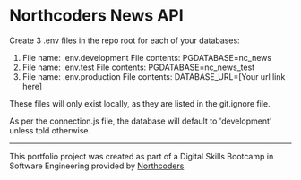 # Northcoders News API

Create 3 .env files in the repo root for each of your databases:

1. File name: .env.development
   File contents: PGDATABASE=nc_news
2. File name: .env.test
   File contents: PGDATABASE=nc_news_test
3. File name: .env.production
   File contents: DATABASE_URL=[Your url link here]

These files will only exist locally, as they are listed in the git.ignore file.

As per the connection.js file, the database will default to 'development' unless told otherwise.

---

This portfolio project was created as part of a Digital Skills Bootcamp in Software Engineering provided by [Northcoders](https://northcoders.com/)
